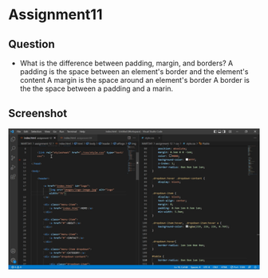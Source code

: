 # Assignment11

## Question
- What is the difference between padding, margin, and borders?
A padding is the space between an element's border and the element's content
A margin is the space around an element's border
A border is the the space between a padding and a marin.

## Screenshot
![Screenshot](./images/screenshot.jpg)